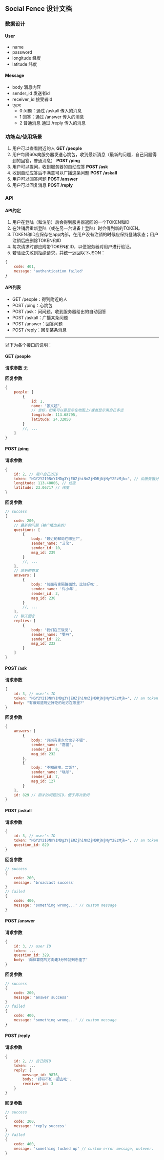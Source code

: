 ## Social Fence 设计文档

### 数据设计

#### User

* name
* password
* longitude 经度
* latitude 纬度

#### Message

* body 消息内容
* sender_id 发送者id
* receiver_id 接受者id
* type
    * 0 问题：通过 /askall 传入的消息
    * 1 回答：通过 /answer 传入的消息
    * 2 普通消息 通过 /reply 传入的消息

### 功能点/使用场景

1. 用户可以查看附近的人 **GET /people**
2. 用户每隔60s向服务器发送心跳包，收到最新消息（最新的问题，自己问题得到的回答，普通消息） **POST /ping**
3. 用户可以提问，收到服务器的自动应答 **POST /ask**
4. 收到自动应答后不满意可以广播这条问题 **POST /askall**
5. 用户可以回答问题 **POST /answer**
6. 用户可以回复消息 **POST /reply**

### API

#### API约定

1. 用户在登陆（和注册）后会得到服务器返回的一个TOKEN和ID
2. 在注销后重新登陆（或在另一台设备上登陆）时会得到新的TOKEN。
3. TOKEN和ID应保存在app内部，在用户没有注销的时候应保持登陆状态；用户注销后应删除TOKEN和ID
4. 每次请求时都应附带TOKEN和ID，以便服务器对用户进行验证。
5. 若验证失败则拒绝请求，并统一返回以下JSON：

```javascript
{
    code: 401,
    message: 'authentication failed'
}
```

#### API列表

* GET /people：得到附近的人
* POST /ping：心跳包
* POST /ask：问问题，收到服务器给出的自动回答
* POST /askall：广播某条问题
* POST /answer：回答问题
* POST /reply：回复某条消息

---

以下为各个接口的说明：

#### GET /people

**请求参数** 无

**回复参数**

```javascript
{
    people: [
        {
            id: 1,
            name: "张文超",
            // 坐标，如果可以要显示在地图上/或者显示离自己多远
            longitude: 113.68795,
            latitude: 24.32050
        }
        //, ...
    ]
}
```

#### POST /ping

**请求参数**

```javascript
{
    id: 2, // 用户自己的ID
    token: "NGY2Y2I0NmY1MDg3YjE0ZjhiNmZjMDRjNjMyY2EzMjk=", // 由服务器分派
    longitude: 113.40006, // 经度
    latitude: 23.06717 // 纬度
}
```

**回复参数**

```javascript
// success
{
    code: 200,
    // 最新的问题（被广播出来的）
    questions: [
        {
            body: "最近的邮局在哪里?",
            sender_name: "艾伦",
            sender_id: 10,
            msg_id: 239
        }
        //, ...
    ],
    // 收到的答案
    answers: [
        {
            body: '前面有家隔路面馆，比较好吃',
            sender_name: '许小年',
            sender_id: 3,
            msg_id: 230
        }
        //, ...
    ],
    // 聊天回复
    replies: [
        {
            body: "我们在三饭见",
            sender_name: "雯丹",
            sender_id: 22,
            msg_id: 232
        }
    ]
}
```

#### POST /ask

**请求参数**
```javascript
{
    id: 3, // user's ID
    token: "NGY2Y2I0NmY1MDg3YjE0ZjhiNmZjMDRjNjMyY2EzMjk=", // an token generated from server.
    body: "有谁知道附近好吃的地方在哪里?"
}
```

**回复参数**

```javascript
{
    answers: [
        {
            body: "贝岗有家东北饺子不错",
            sender_name: "嘉骏",
            sender_id: 8,
            msg_id: 232
        },
        {
            body: "不知道噢，二饭?",
            sender_name: "晓彤",
            sender_id: 7,
            msg_id: 127
        }
    ],
    id: 829 // 刚才的问题的ID，便于再次发问
}
```

#### POST /askall

**请求参数**
```javascript
{
    id: 3, // user's ID
    token: "NGY2Y2I0NmY1MDg3YjE0ZjhiNmZjMDRjNjMyY2EzMjk=", // an token generated from server.
    question_id: 829
}
```

**回复参数**

```javascript
// success
{
    code: 200,
    message: 'broadcast success'
}
// failed
{
    code: 400,
    message: 'something wrong...' // custom message
}
```

#### POST /answer

**请求参数**
```javascript
{
    id: 3, // user ID
    token: ...
    question_id: 329,
    body: '向体育馆的方向走3分钟就到惠佳了'
}
```

**回复参数**
```javascript
// success
{
    code: 200,
    message: 'answer success'
}
// failed
{
    code: 400,
    message: 'something wrong...' // custom message
}
```

#### POST /reply

**请求参数**
```javascript
{
    id: 2, // 自己的ID
    token: ...
    reply: {
        message_id: 9876,
        body: '好呀不如一起去吃',
        receiver_id: 3
    }
}
```

**回复参数**
```javascript
// success
{
    code: 200,
    message: 'reply success'
}
// failed
{
    code: 400,
    message: 'something fucked up' // custom error message, wutever.
}
```
